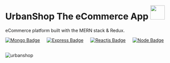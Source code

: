 # UrbanShop The eCommerce App <img src="https://www.pngmart.com/files/11/E-Commerce-PNG-Transparent.png" height="45px" width = "45px"/>
eCommerce platform built with the MERN stack & Redux.

[![Mongo Badge](http://img.shields.io/badge/Database%20-MongoDB-darkgreen?style=for-the-badge&logo=mongodb)](https://www.mongodb.com/)
&emsp;
[![Express Badge](http://img.shields.io/badge/Server%20-Express-black?style=for-the-badge&logo=express)](https://expressjs.com/)
&emsp;
[![Reactjs Badge](http://img.shields.io/badge/Client%20-React-blue?style=for-the-badge&logo=react)](https://reactjs.org/)
&emsp;
[![Node Badge](http://img.shields.io/badge/Backend%20-Node-green?style=for-the-badge&logo=node.js)](https://nodejs.org/en/)
&emsp;


![urbanshop](https://github.com/umangutkarsh/UrbanShop-The_eCommerce_app/assets/95426993/b46212e6-06cc-4cd7-bc2f-0e795a2a074a)

